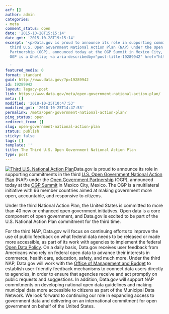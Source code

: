 ```yaml
---
acf: []
author: admin
categories:
- meta
comment_status: open
date: '2015-10-28T15:15:14'
date_gmt: '2015-10-28T19:15:14'
excerpt: '<p>Data.gov is proud to announce its role in supporting commitments in the
  third U.S. Open Government National Action Plan (NAP) under the Open Government
  Partnership (OGP), announced today at the OGP Summit in Mexico City, Mexico. The
  OGP is a &hellip; <a aria-describedby="post-title-19289942" href="https://www.data.gov/meta/open-government-national-action-plan/">Continued</a></p>

  '
featured_media: 0
format: standard
guid: http://www.data.gov/?p=19289942
id: 19289942
layout: legacy-post
link: https://www.data.gov/meta/open-government-national-action-plan/
meta: []
modified: '2018-10-25T10:47:53'
modified_gmt: '2018-10-25T14:47:53'
permalink: /meta/open-government-national-action-plan/
ping_status: open
redirect_from: []
slug: open-government-national-action-plan
status: publish
sticky: false
tags: []
template: ''
title: The Third U.S. Open Government National Action Plan
type: post
---
```

[![Third U.S. National Action Plan](https://bsp-ocsit-prod-east-appdata.s3.us-east-1.amazonaws.com/datagov/wordpress/2015/10/OpenGov1.png)](https://obamawhitehouse.archives.gov/sites/default/files/microsites/ostp/final_us_open_government_national_action_plan_3_0.pdf)Data.gov is proud to announce its role in supporting commitments in the third [U.S. Open Government National Action Plan](https://www.whitehouse.gov/blog/2015/10/27/advancing-open-and-citizen-centered-government) (NAP) under the [Open Government Partnership](http://www.opengovpartnership.org/) (OGP), announced today at the [OGP Summit](http://ogpsummit.org/) in Mexico City, Mexico. The OGP is a multilateral initiative with 66 member countries aimed at making government more open, accountable, and responsive to citizens.


Under the third National Action Plan, the United States is committed to more than 40 new or enhanced open government initiatives. Open data is a core component of open government, and Data.gov is excited to be part of the U.S. National Action Plan commitment for the third time. 


For the third NAP, Data.gov will focus on continuing efforts to improve the use of public feedback on what federal data needs to be released or made more accessible, as part of its work with agencies to implement the federal [Open Data Policy](https://www.whitehouse.gov/sites/whitehouse.gov/files/omb/memoranda/2013/m-13-13.pdf). On a daily basis, Data.gov receives user feedback from Americans who rely on federal open data to advance their interests in commerce, health care, education, safety, and much more. Under the third NAP, Data.gov will work with the [Office of Management and Budget](https://www.whitehouse.gov/omb) to establish user-friendly feedback mechanisms to connect data users directly to agencies, in order to ensure that agencies receive and act promptly on public requests and suggestions. In addition, Data.gov will support NAP commitments on developing national open data guidelines and making municipal data more accessible to citizens as part of the Municipal Data Network. We look forward to continuing our role in expanding access to government data and delivering on an international commitment for open government on behalf of the United States.


